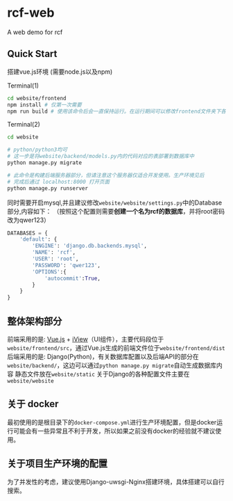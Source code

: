 # rcf-web

A web demo for rcf

## Quick Start

搭建vue.js环境 (需要node.js以及npm)

Terminal(1)

```bash
cd website/frontend
npm install # 仅第一次需要
npm run build # 使用该命令后会一直保持运行。在运行期间可以修改frontend文件夹下各前端文件，会自动进行重新构建前端文件
```

Terminal(2)

```bash
cd website

# python/python3均可
# 这一步是将website/backend/models.py内的代码对应的表部署到数据库中
python manage.py migrate

# 此命令是构建后端服务器部分，但请注意这个服务器仅适合开发使用。生产环境见后
# 完成后通过 localhost:8000 打开页面
python manage.py runserver
```

同时需要开启mysql,并且建议修改`website/website/settings.py`中的Database部分,内容如下：
（按照这个配置则需要**创建一个名为rcf的数据库**，并将root密码改为qwer123）

```python
DATABASES = {
    'default': {
        'ENGINE': 'django.db.backends.mysql',
        'NAME': 'rcf',
        'USER': 'root',
        'PASSWORD': 'qwer123',
        'OPTIONS':{
            'autocommit':True,
        }
    }
}
```

## 整体架构部分

前端采用的是: [Vue.js](https://cn.vuejs.org/) + [iView](https://www.iviewui.com/)（UI组件），主要代码段位于 `website/frontend/src`，通过Vue.js生成的前端文件位于`website/frontend/dist`
后端采用的是: Django(Python)，有关数据库配置以及后端API的部分在`website/backend/`，这边可以通过`python manage.py migrate`自动生成数据库内容
静态文件放在`website/static`
关于Django的各种配置文件主要在`website/website`

## 关于 docker

最初使用的是根目录下的`docker-compose.yml`进行生产环境配置，但是docker运行可能会有一些异常且不利于开发，所以如果之前没有docker的经验就不建议使用。

## 关于项目生产环境的配置

为了并发性的考虑，建议使用Django-uwsgi-Nginx搭建环境，具体搭建可以自行搜索。